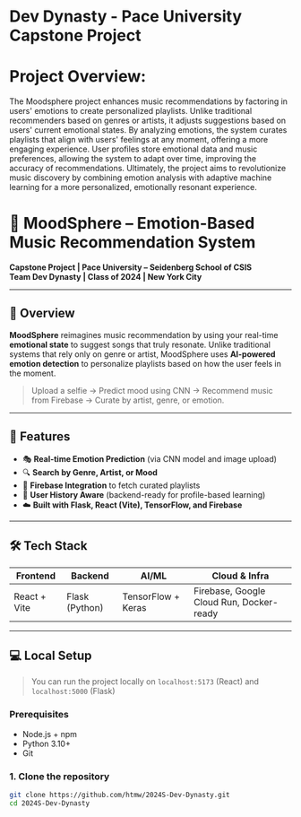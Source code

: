 # Dev Dynasty - Pace University Capstone Project

# Project Overview:
The Moodsphere project enhances music recommendations by factoring in users' emotions to create personalized playlists. Unlike traditional recommenders based on genres or artists, it adjusts suggestions based on users' current emotional states. By analyzing emotions, the system curates playlists that align with users' feelings at any moment, offering a more engaging experience. User profiles store emotional data and music preferences, allowing the system to adapt over time, improving the accuracy of recommendations. Ultimately, the project aims to revolutionize music discovery by combining emotion analysis with adaptive machine learning for a more personalized, emotionally resonant experience.

# 🎵 MoodSphere – Emotion-Based Music Recommendation System

**Capstone Project | Pace University – Seidenberg School of CSIS**  
**Team Dev Dynasty | Class of 2024 | New York City**

---

## 📌 Overview

**MoodSphere** reimagines music recommendation by using your real-time **emotional state** to suggest songs that truly resonate. Unlike traditional systems that rely only on genre or artist, MoodSphere uses **AI-powered emotion detection** to personalize playlists based on how the user feels in the moment.

> Upload a selfie → Predict mood using CNN → Recommend music from Firebase → Curate by artist, genre, or emotion.

---

## 🚀 Features

- 🎭 **Real-time Emotion Prediction** (via CNN model and image upload)
- 🔍 **Search by Genre, Artist, or Mood**
- 🔁 **Firebase Integration** to fetch curated playlists
- 🧠 **User History Aware** (backend-ready for profile-based learning)
- ☁️ **Built with Flask, React (Vite), TensorFlow, and Firebase**

---

## 🛠 Tech Stack

| Frontend   | Backend    | AI/ML        | Cloud & Infra       |
|------------|------------|--------------|----------------------|
| React + Vite | Flask (Python) | TensorFlow + Keras | Firebase, Google Cloud Run, Docker-ready |

---

## 💻 Local Setup

> You can run the project locally on `localhost:5173` (React) and `localhost:5000` (Flask)

### Prerequisites

- Node.js + npm
- Python 3.10+
- Git

### 1. Clone the repository

```bash
git clone https://github.com/htmw/2024S-Dev-Dynasty.git
cd 2024S-Dev-Dynasty
